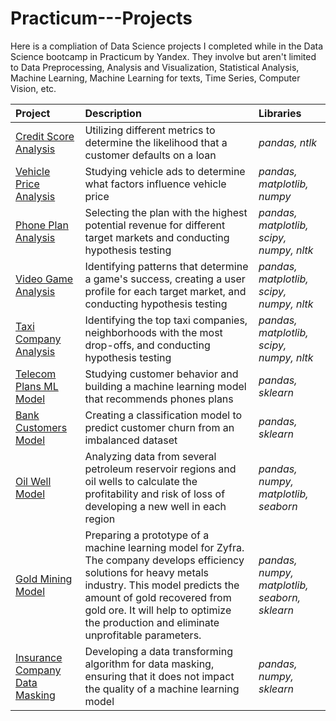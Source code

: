 # Practicum---Projects
Here is a compliation of  Data Science projects I completed while in the Data Science bootcamp in Practicum by Yandex. They involve but aren't limited to Data Preprocessing, Analysis and Visualization, Statistical Analysis, Machine Learning, Machine Learning for texts, Time Series, Computer Vision, etc.

| Project               | Description                                                                                 | Libraries                      |
|:--------------------- |:------------------------------------------------------------------------------------------- |:------------------------------ |
|[Credit Score Analysis](https://github.com/Wnewsom96/Practicum---Projects/tree/Project-1 "Credit Score Analysis")|Utilizing different metrics to determine the likelihood that a customer defaults on a loan|*pandas, ntlk*|
|[Vehicle Price Analysis](https://github.com/Wnewsom96/Practicum---Projects/tree/Project-2 "Vehicle Price Analysis")|Studying vehicle ads to determine what factors influence vehicle price|*pandas, matplotlib, numpy*|
|[Phone Plan Analysis](https://github.com/Wnewsom96/Practicum---Projects/tree/Project-3 "Phone Plan Analysis")|Selecting the plan with the highest potential revenue for different target markets and conducting hypothesis testing|*pandas, matplotlib, scipy, numpy, nltk*|
|[Video Game Analysis](https://github.com/Wnewsom96/Practicum---Projects/tree/Project-4 "Video Game Analysis")|Identifying patterns that determine a game's success, creating a user profile for each target market, and conducting hypothesis testing|*pandas, matplotlib, scipy, numpy, nltk*|
|[Taxi Company Analysis](https://github.com/Wnewsom96/Practicum---Projects/tree/Project-5 "Taxi Company Analysis")|Identifying the top taxi companies, neighborhoods with the most drop-offs, and conducting hypothesis testing|*pandas, matplotlib, scipy, numpy, nltk*|
|[Telecom Plans ML Model](https://github.com/Wnewsom96/Practicum---Projects/tree/Project-6 "Telecom Plans ML Model")|Studying customer behavior and building a machine learning model that recommends phones plans|*pandas, sklearn*|
|[Bank Customers Model](https://github.com/Wnewsom96/Practicum---Projects/tree/Project-7 "Bank Customers Model")|Creating a classification model to predict customer churn from an imbalanced dataset|*pandas, sklearn*|
|[Oil Well Model](https://github.com/Wnewsom96/Practicum---Projects/tree/Project-8 "Oil Well Model")|Analyzing data from several petroleum reservoir regions and oil wells to calculate the profitability and risk of loss of developing a new well in each region|*pandas, numpy, matplotlib, seaborn*|
|[Gold Mining Model](https://github.com/Wnewsom96/Practicum---Projects/tree/Project-9 "Gold Mining Model")|Preparing a prototype of a machine learning model for Zyfra. The company develops efficiency solutions for heavy metals industry. This model predicts the amount of gold recovered from gold ore. It will help to optimize the production and eliminate unprofitable parameters.|*pandas, numpy, matplotlib, seaborn, sklearn*|
|[Insurance Company Data Masking](https://github.com/Wnewsom96/Practicum---Projects/tree/Project-10 "Insurance Company Data Masking")|Developing a data transforming algorithm for data masking, ensuring that it does not impact the quality of a machine learning model|*pandas, numpy, sklearn*|
